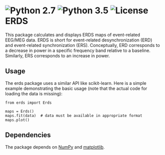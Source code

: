 ![Python 2.7](https://img.shields.io/badge/python-2.7-green.svg)
![Python 3.5](https://img.shields.io/badge/python-3.5-green.svg)
![License](https://img.shields.io/badge/license-MIT-blue.svg)
ERDS
====
This package calculates and displays ERDS maps of event-related EEG/MEG data. ERDS is short for event-related desynchronization (ERD) and event-related synchronization (ERS). Conceptually, ERD corresponds to a decrease in power in a specific frequency band relative to a baseline. Similarly, ERS corresponds to an increase in power.

Usage
-----
The erds package uses a similar API like scikit-learn. Here is a simple example demonstrating the basic usage (note that the actual code for loading the data is missing):

    from erds import Erds

    maps = Erds()
    maps.fit(data)  # data must be available in appropriate format
    maps.plot()

Dependencies
------------
The package depends on [NumPy](http://www.numpy.org/) and [matplotlib](http://matplotlib.org/).
